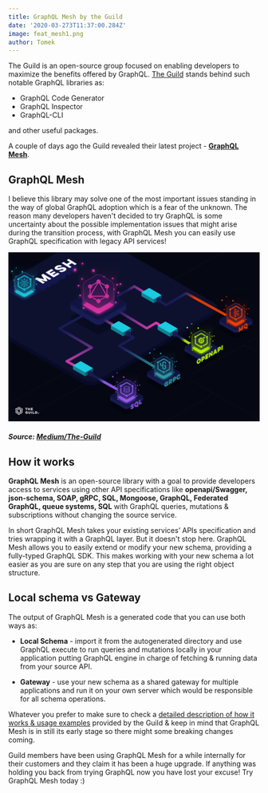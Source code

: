 ```yaml
---
title: GraphQL Mesh by the Guild
date: '2020-03-273T11:37:00.284Z'
image: feat_mesh1.png
author: Tomek
---
```


The Guild is an open-source group focused on enabling developers to maximize the benefits offered by GraphQL. [The Guild](https://github.com/the-guild-org/Stack) stands behind such notable GraphQL libraries as:

- GraphQL Code Generator
- GraphQL Inspector
- GraphQL-CLI

and other useful packages.

A couple of days ago the Guild revealed their latest project - **[GraphQL Mesh](https://github.com/Urigo/graphql-mesh)**.


## GraphQL Mesh

I believe this library may solve one of the most important issues standing in the way of global GraphQL adoption which is a fear of the unknown. The reason many developers haven't decided to try GraphQL is some uncertainty about the possible implementation issues that might arise during the transition process, with GraphQL Mesh you can easily use GraphQL specification with legacy API services!

![GraphQL Mesh](mesh1.png)
##### Source: [Medium/The-Guild](https://medium.com/the-guild/graphql-mesh-query-anything-run-anywhere-433c173863b5)


## How it works

**GraphQL Mesh** is an open-source library with a goal to provide developers access to services using other API specifications like **openapi/Swagger, json-schema, SOAP, gRPC, SQL, Mongoose, GraphQL, Federated GraphQL, queue systems, SQL** with GraphQL queries, mutations & subscriptions without changing the source service.

In short GraphQL Mesh takes your existing services’ APIs specification and tries wrapping it with a GraphQL layer. But it doesn't stop here. GraphQL Mesh allows you to easily extend or modify your new schema, providing a fully-typed GraphQL SDK. This makes working with your new schema a lot easier as you are sure on any step that you are using the right object structure.


## Local schema vs Gateway

The output of GraphQL Mesh is a generated code that you can use both ways as:

- **Local Schema** - import it from the autogenerated directory and use GraphQL execute to run queries and mutations locally in your application putting GraphQL engine in charge of fetching & running data from your source API.

- **Gateway** - use your new schema as a shared gateway for multiple applications and run it on your own server which would be responsible for all schema operations.

Whatever you prefer to make sure to check a [detailed description of how it works & usage examples](https://medium.com/the-guild/graphql-mesh-query-anything-run-anywhere-433c173863b5) provided by the Guild & keep in mind that GraphQL Mesh is in still its early stage so there might some breaking changes coming.

Guild members have been using GraphQL Mesh for a while internally for their customers and they claim it has been a huge upgrade. If anything was holding you back from trying GraphQL now you have lost your excuse! Try GraphQL Mesh today :)
